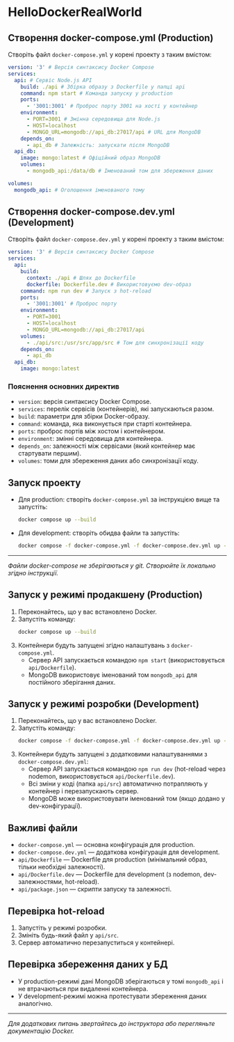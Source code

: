 # HelloDockerRealWorld

## Створення docker-compose.yml (Production)

Створіть файл `docker-compose.yml` у корені проекту з таким вмістом:

```yaml
version: '3' # Версія синтаксису Docker Compose
services:
  api: # Сервіс Node.js API
    build: ./api # Збірка образу з Dockerfile у папці api
    command: npm start # Команда запуску у production
    ports:
      - '3001:3001' # Проброс порту 3001 на хості у контейнер
    environment:
      - PORT=3001 # Змінна середовища для Node.js
      - HOST=localhost
      - MONGO_URL=mongodb://api_db:27017/api # URL для MongoDB
    depends_on:
      - api_db # Залежність: запускати після MongoDB
  api_db:
    image: mongo:latest # Офіційний образ MongoDB
    volumes:
      - mongodb_api:/data/db # Іменований том для збереження даних

volumes:
  mongodb_api: # Оголошення іменованого тому
```

## Створення docker-compose.dev.yml (Development)

Створіть файл `docker-compose.dev.yml` у корені проекту з таким вмістом:

```yaml
version: '3' # Версія синтаксису Docker Compose
services:
  api:
    build:
      context: ./api # Шлях до Dockerfile
      dockerfile: Dockerfile.dev # Використовуємо dev-образ
    command: npm run dev # Запуск з hot-reload
    ports:
      - '3001:3001' # Проброс порту
    environment:
      - PORT=3001
      - HOST=localhost
      - MONGO_URL=mongodb://api_db:27017/api
    volumes:
      - ./api/src:/usr/src/app/src # Том для синхронізації коду
    depends_on:
      - api_db
  api_db:
    image: mongo:latest
```

### Пояснення основних директив

- `version`: версія синтаксису Docker Compose.
- `services`: перелік сервісів (контейнерів), які запускаються разом.
- `build`: параметри для збірки Docker-образу.
- `command`: команда, яка виконується при старті контейнера.
- `ports`: проброс портів між хостом і контейнером.
- `environment`: змінні середовища для контейнера.
- `depends_on`: залежності між сервісами (який контейнер має стартувати першим).
- `volumes`: томи для збереження даних або синхронізації коду.

## Запуск проекту

- Для production: створіть `docker-compose.yml` за інструкцією вище та запустіть:
  ```sh
  docker compose up --build
  ```
- Для development: створіть обидва файли та запустіть:
  ```sh
  docker compose -f docker-compose.yml -f docker-compose.dev.yml up --build
  ```

---

_Файли docker-compose не зберігаються у git. Створюйте їх локально згідно інструкції._

## Запуск у режимі продакшену (Production)

1. Переконайтесь, що у вас встановлено Docker.
2. Запустіть команду:
   ```sh
   docker compose up --build
   ```
3. Контейнери будуть запущені згідно налаштувань з `docker-compose.yml`.
   - Сервер API запускається командою `npm start` (використовується `api/Dockerfile`).
   - MongoDB використовує іменований том `mongodb_api` для постійного зберігання даних.

## Запуск у режимі розробки (Development)

1. Переконайтесь, що у вас встановлено Docker.
2. Запустіть команду:
   ```sh
   docker compose -f docker-compose.yml -f docker-compose.dev.yml up --build
   ```
3. Контейнери будуть запущені з додатковими налаштуваннями з `docker-compose.dev.yml`:
   - Сервер API запускається командою `npm run dev` (hot-reload через nodemon, використовується `api/Dockerfile.dev`).
   - Всі зміни у коді (папка `api/src`) автоматично потрапляють у контейнер і перезапускають сервер.
   - MongoDB може використовувати іменований том (якщо додано у dev-конфігурації).

## Важливі файли

- `docker-compose.yml` — основна конфігурація для production.
- `docker-compose.dev.yml` — додаткова конфігурація для development.
- `api/Dockerfile` — Dockerfile для production (мінімальний образ, тільки необхідні залежності).
- `api/Dockerfile.dev` — Dockerfile для development (з nodemon, dev-залежностями, hot-reload).
- `api/package.json` — скрипти запуску та залежності.

## Перевірка hot-reload

1. Запустіть у режимі розробки.
2. Змініть будь-який файл у `api/src`.
3. Сервер автоматично перезапуститься у контейнері.

## Перевірка збереження даних у БД

- У production-режимі дані MongoDB зберігаються у томі `mongodb_api` і не втрачаються при видаленні контейнера.
- У development-режимі можна протестувати збереження даних аналогічно.

---

_Для додаткових питань звертайтесь до інструктора або перегляньте документацію Docker._
